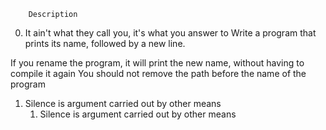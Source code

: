         Description
0. It ain't what they call you, it's what you answer to
   Write a program that prints its name, followed by a new line.

  If you rename the program, it will print the new name, without having to compile it again
  You should not remove the path before the name of the program
1. Silence is argument carried out by other means
     1. Silence is argument carried out by other means

